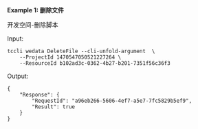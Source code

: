 **Example 1: 删除文件**

开发空间-删除脚本

Input: 

```
tccli wedata DeleteFile --cli-unfold-argument  \
    --ProjectId 1470547050521227264 \
    --ResourceId b102ad3c-0362-4b27-b201-7351f56c36f3
```

Output: 
```
{
    "Response": {
        "RequestId": "a96eb266-5606-4ef7-a5e7-7fc5829b5ef9",
        "Result": true
    }
}
```


